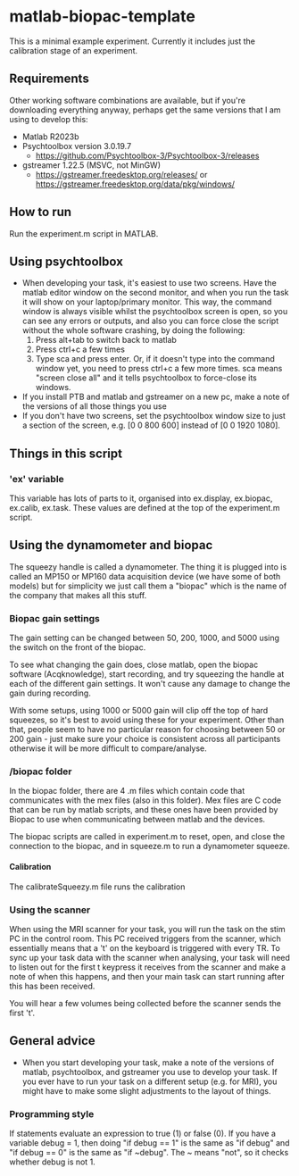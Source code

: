 # matlab-biopac-template
This is a minimal example experiment. Currently it includes just the calibration stage of an experiment.

## Requirements
Other working software combinations are available, but if you're downloading everything anyway, perhaps get the same versions that I am using to develop this:
- Matlab R2023b
- Psychtoolbox version 3.0.19.7
	- https://github.com/Psychtoolbox-3/Psychtoolbox-3/releases
- gstreamer 1.22.5 (MSVC, not MinGW)
	- https://gstreamer.freedesktop.org/releases/ or https://gstreamer.freedesktop.org/data/pkg/windows/

## How to run
Run the experiment.m script in MATLAB.

## Using psychtoolbox
- When developing your task, it's easiest to use two screens. Have the matlab editor window on the second monitor, and when you run the task it will show on your laptop/primary monitor. This way, the command window is always visible whilst the psychtoolbox screen is open, so you can see any errors or outputs, and also you can force close the script without the whole software crashing, by doing the following:
	1. Press alt+tab to switch back to matlab 
	2. Press ctrl+c a few times
	3. Type sca and press enter. Or, if it doesn't type into the command window yet, you need to press ctrl+c a few more times. sca means "screen close all" and it tells psychtoolbox to force-close its windows.
- If you install PTB and matlab and gstreamer on a new pc, make a note of the versions of all those things you use
- If you don't have two screens, set the psychtoolbox window size to just a section of the screen, e.g. [0 0 800 600] instead of [0 0 1920 1080].

## Things in this script
### 'ex' variable
This variable has lots of parts to it, organised into ex.display, ex.biopac, ex.calib, ex.task. These values are defined at the top of the experiment.m script.

## Using the dynamometer and biopac
The squeezy handle is called a dynamometer. The thing it is plugged into is called an MP150 or MP160 data acquisition device (we have some of both models) but for simplicity we just call them a "biopac" which is the name of the company that makes all this stuff.

### Biopac gain settings
The gain setting can be changed between 50, 200, 1000, and 5000 using the switch on the front of the biopac.

To see what changing the gain does, close matlab, open the biopac software (Acqknowledge), start recording, and try squeezing the handle at each of the different gain settings. It won't cause any damage to change the gain during recording. 

With some setups, using 1000 or 5000 gain will clip off the top of hard squeezes, so it's best to avoid using these for your experiment. Other than that, people seem to have no particular reason for choosing between 50 or 200 gain - just make sure your choice is consistent across all participants otherwise it will be more difficult to compare/analyse.

### /biopac folder
In the biopac folder, there are 4 .m files which contain code that communicates with the mex files (also in this folder). Mex files are C code that can be run by matlab scripts, and these ones have been provided by Biopac to use when communicating between matlab and the devices.

The biopac scripts are called in experiment.m to reset, open, and close the connection to the biopac, and in squeeze.m to run a dynamometer squeeze. 

#### Calibration
The calibrateSqueezy.m file runs the calibration

### Using the scanner
When using the MRI scanner for your task, you will run the task on the stim PC in the control room. This PC received triggers from the scanner, which essentially means that a 't' on the keyboard is triggered with every TR. To sync up your task data with the scanner when analysing, your task will need to listen out for the first t keypress it receives from the scanner and make a note of when this happens, and then your main task can start running after this has been received.

You will hear a few volumes being collected before the scanner sends the first 't'.

## General advice
- When you start developing your task, make a note of the versions of matlab, psychtoolbox, and gstreamer you use to develop your task. If you ever have to run your task on a different setup (e.g. for MRI), you might have to make some slight adjustments to the layout of things.

### Programming style
If statements evaluate an expression to true (1) or false (0).
If you have a variable debug = 1, then doing "if debug == 1" is the same as "if debug" and
"if debug == 0" is the same as "if ~debug". The ~ means "not", so it checks whether debug is not 1.
